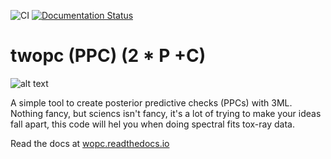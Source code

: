 ![CI](https://github.com/grburgess/twopc/workflows/CI/badge.svg)
[![Documentation Status](https://readthedocs.org/projects/twopc/badge/?version=latest)](https://twopc.readthedocs.io/en/latest/?badge=latest)
# twopc (PPC) (2 * P +C)
![alt text](https://raw.githubusercontent.com/grburgess/twopc/master/docs/media/logo_sq.png)


A simple tool to create posterior predictive checks (PPCs) with 3ML. 
Nothing fancy, but sciencs isn't fancy, it's a lot of trying to make your ideas fall apart, this code will hel you when doing spectral fits tox-ray data.

Read the docs at [wopc.readthedocs.io](https://twopc.readthedocs.io/en/latest/index.html)
